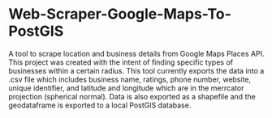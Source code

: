# Web-Scraper-Google-Maps-To-PostGIS

A tool to scrape location and business details from Google Maps Places API. This project was created with the intent of finding specific types of businesses within a certain radius. This tool currently exports the data into a .csv file which includes business name, ratings, phone number, website, unique identifier, and latitude and longitude which are in the merrcator projection (spherical normal). Data is also exported as a shapefile and the geodataframe is exported to a local PostGIS database.
